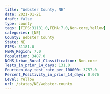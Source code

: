 ```yaml
---
title: "Webster County, NE"
date: 2021-01-21
draft: false
type: county
tags: [FIPS:31181.0,FEMA:7.0,Non-core,Yellow]
categories: [NE]
County: Webster County
State: NE
FIPS: 31181.0
FEMA_Region: 7.0
Population: 3487.0
NCHS_Urban_Rural_Classification: Non-core
Tests_in_prior_14_days: 131.0
Fourteen_day_test_rate_per_100000: 3757.0
Percent_Positivity_in_prior_14_days: 0.076
Level: Yellow
url: /states/NE/webster-county
---
```



